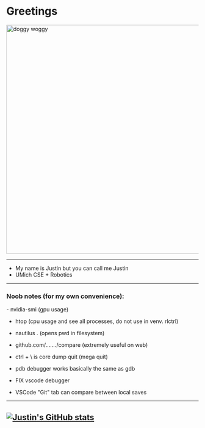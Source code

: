 <link rel="stylesheet" type='text/css' href="https://cdn.jsdelivr.net/gh/devicons/devicon@latest/devicon.min.css" />

# Greetings

<img src="https://github.com/user-attachments/assets/2fdd8010-cb63-4964-b964-c98a7270bb51" alt="doggy woggy" width="600" />

---

- My name is Justin but you can call me Justin
- UMich CSE + Robotics

---

<h3 align="left">Noob notes (for my own convenience):</h3>
- nvidia-smi (gpu usage)

- htop (cpu usage and see all processes, do not use in venv. rlctrl)

- nautilus . (opens pwd in filesystem)

- github.com/......./compare (extremely useful on web)

- ctrl + \ is core dump quit (mega quit)

- pdb debugger works basically the same as gdb

- FIX vscode debugger

- VSCode "Git" tab can compare between local saves

---
[![Justin's GitHub stats](https://github-readme-stats.vercel.app/api?username=JustinMLu)](https://github.com/JustinMLu/github-readme-stats&theme=onedark&show_icons=true)
---
